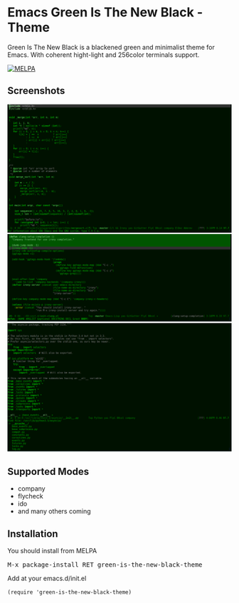 # Emacs Green Is The New Black - Theme

Green Is The New Black is a blackened green and minimalist theme for Emacs.
With coherent hight-light and 256color terminals support.

[![MELPA](https://melpa.org/packages/green-is-the-new-black-theme-badge.svg)](https://melpa.org/#/green-is-the-new-black-theme)


## Screenshots
![green-is-the-new-black-preview-clang](screenshot-clang.png)
![green-is-the-new-black-preview-elisp](screenshot-elisp.png)
![green-is-the-new-black-preview-python](screenshot-python.png)

## Supported Modes

* company
* flycheck
* ido
* and many others coming

## Installation

You should install from MELPA

<kbd>M-x package-install RET green-is-the-new-black-theme</kbd>

Add at your emacs.d/init.el

```
(require 'green-is-the-new-black-theme)
```
